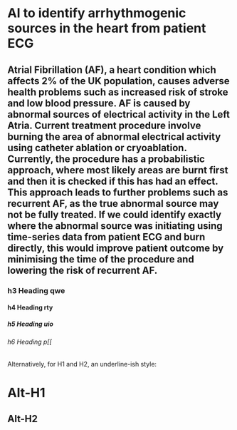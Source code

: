 # AI to identify arrhythmogenic sources in the heart from patient ECG

## Atrial Fibrillation (AF), a heart condition which affects 2% of the UK population, causes adverse health problems such as increased risk of stroke and low blood pressure. AF is caused by abnormal sources of electrical activity in the Left Atria. Current treatment procedure involve burning the area of abnormal electrical activity using catheter ablation or cryoablation. Currently, the procedure has a probabilistic approach, where most likely areas are burnt first and then it is checked if this has had an effect. This approach leads to further problems such as recurrent AF, as the true abnormal source may not be fully treated. If we could identify exactly where the abnormal source was initiating using time-series data from patient ECG and burn directly, this would improve patient outcome by minimising the time of the procedure and lowering the risk of recurrent AF.
### h3 Heading qwe
#### h4 Heading rty
##### h5 Heading uio
###### h6 Heading p[[

Alternatively, for H1 and H2, an underline-ish style:

Alt-H1
======

Alt-H2
------
